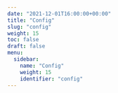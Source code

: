 ```yaml
---
date: "2021-12-01T16:00:00+00:00"
title: "Config"
slug: "config"
weight: 15
toc: false
draft: false
menu:
  sidebar:
    name: "Config"
    weight: 15
    identifier: "config"
---
```

